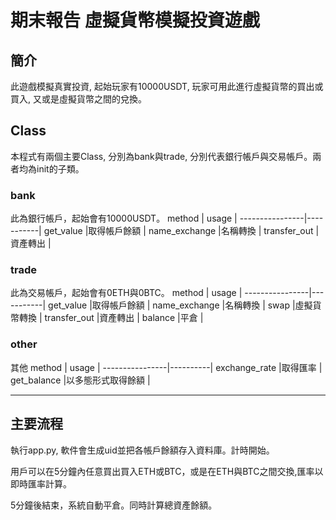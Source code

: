 # 期末報告 虛擬貨幣模擬投資遊戲
## 簡介
此遊戲模擬真實投資, 起始玩家有10000USDT, 玩家可用此進行虛擬貨幣的買出或買入, 又或是虛擬貨幣之間的兌換。
## Class
本程式有兩個主要Class, 分別為bank與trade, 分別代表銀行帳戶與交易帳戶。兩者均為init的子類。
### bank
此為銀行帳戶，起始會有10000USDT。
method          | usage     |
----------------|-----------|
get_value       |取得帳戶餘額 |
name_exchange   |名稱轉換    |
transfer_out    |資產轉出    |

### trade
此為交易帳戶，起始會有0ETH與0BTC。
method          | usage     |
----------------|-----------|
get_value       |取得帳戶餘額 |
name_exchange   |名稱轉換    |
swap            |虛擬貨幣轉換 |
transfer_out    |資產轉出    |
balance         |平倉       |

### other
其他
method          | usage    |
----------------|----------|
exchange_rate   |取得匯率   |
get_balance     |以多態形式取得餘額 |

----------
## 主要流程
執行app.py, 軟件會生成uid並把各帳戶餘額存入資料庫。計時開始。

用戶可以在5分鐘內任意買出買入ETH或BTC，或是在ETH與BTC之間交換,匯率以即時匯率計算。

5分鐘後結束，系統自動平倉。同時計算總資產餘額。
